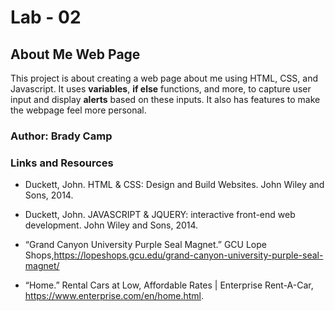 # Lab - 02

## About Me Web Page

This project is about creating a web page about me using HTML, CSS, and Javascript. It uses **variables**, **if else** functions, and more, to capture user input and display **alerts** based on these inputs. It also has features to make the webpage feel more personal.

### Author: Brady Camp

### Links and Resources

- Duckett, John. HTML & CSS: Design and Build Websites. John Wiley and Sons, 2014.

- Duckett, John. JAVASCRIPT & JQUERY: interactive front-end web development. John Wiley and Sons, 2014.

- “Grand Canyon University Purple Seal Magnet.” GCU Lope Shops,https://lopeshops.gcu.edu/grand-canyon-university-purple-seal-magnet/

- “Home.” Rental Cars at Low, Affordable Rates | Enterprise Rent-A-Car, https://www.enterprise.com/en/home.html.
